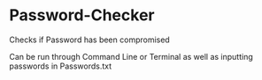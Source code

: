 # Password-Checker
Checks if Password has been compromised

Can be run through Command Line or Terminal as well as inputting passwords in Passwords.txt
